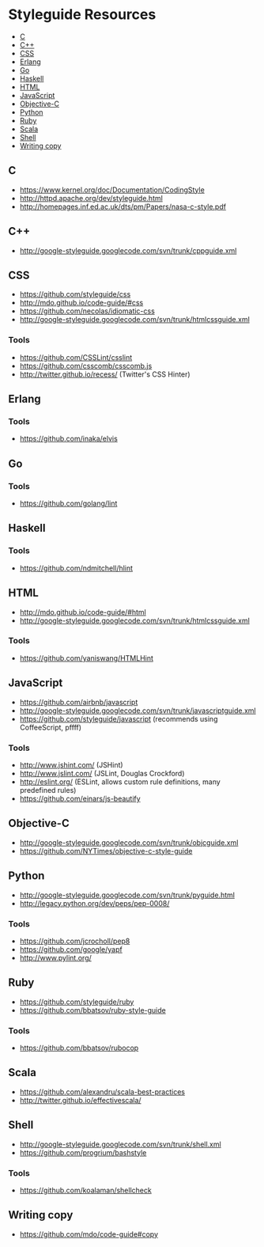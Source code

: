 # Styleguide Resources

- [C](#c)
- [C++](#c-1)
- [CSS](#css)
- [Erlang](#erlang)
- [Go](#go)
- [Haskell](#haskell)
- [HTML](#html)
- [JavaScript](#javascript)
- [Objective-C](#objective-c)
- [Python](#python)
- [Ruby](#ruby)
- [Scala](#scala)
- [Shell](#shell)
- [Writing copy](#writing-copy)

## C

- https://www.kernel.org/doc/Documentation/CodingStyle
- http://httpd.apache.org/dev/styleguide.html
- http://homepages.inf.ed.ac.uk/dts/pm/Papers/nasa-c-style.pdf

## C++

- http://google-styleguide.googlecode.com/svn/trunk/cppguide.xml

## CSS

- https://github.com/styleguide/css
- http://mdo.github.io/code-guide/#css
- https://github.com/necolas/idiomatic-css
- http://google-styleguide.googlecode.com/svn/trunk/htmlcssguide.xml

### Tools

- https://github.com/CSSLint/csslint
- https://github.com/csscomb/csscomb.js
- http://twitter.github.io/recess/ (Twitter's CSS Hinter)

## Erlang

### Tools

- https://github.com/inaka/elvis

## Go

### Tools

- https://github.com/golang/lint

## Haskell

### Tools

- https://github.com/ndmitchell/hlint

## HTML

- http://mdo.github.io/code-guide/#html
- http://google-styleguide.googlecode.com/svn/trunk/htmlcssguide.xml

### Tools

- https://github.com/yaniswang/HTMLHint

## JavaScript

- https://github.com/airbnb/javascript
- http://google-styleguide.googlecode.com/svn/trunk/javascriptguide.xml
- https://github.com/styleguide/javascript (recommends using CoffeeScript, pffff)

### Tools

- http://www.jshint.com/ (JSHint)
- http://www.jslint.com/ (JSLint, Douglas Crockford)
- http://eslint.org/ (ESLint, allows custom rule definitions, many predefined rules)
- https://github.com/einars/js-beautify

## Objective-C

- http://google-styleguide.googlecode.com/svn/trunk/objcguide.xml
- https://github.com/NYTimes/objective-c-style-guide

## Python

- http://google-styleguide.googlecode.com/svn/trunk/pyguide.html
- http://legacy.python.org/dev/peps/pep-0008/

### Tools

- https://github.com/jcrocholl/pep8
- https://github.com/google/yapf
- http://www.pylint.org/

## Ruby

- https://github.com/styleguide/ruby
- https://github.com/bbatsov/ruby-style-guide

### Tools

- https://github.com/bbatsov/rubocop

## Scala

- https://github.com/alexandru/scala-best-practices
- http://twitter.github.io/effectivescala/

## Shell

- http://google-styleguide.googlecode.com/svn/trunk/shell.xml
- https://github.com/progrium/bashstyle

### Tools

- https://github.com/koalaman/shellcheck

## Writing copy

- https://github.com/mdo/code-guide#copy
